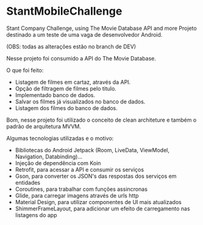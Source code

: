 # StantMobileChallenge
Stant Company Challenge, using The Movie Database API and more
Projeto destinado a um teste de uma vaga de desenvolvedor Android. 

(OBS: todas as alterações estão no branch de DEV)

Nesse projeto foi consumido a API do The Movie Database. 

O que foi feito:

- Listagem de filmes em cartaz, através da API.
- Opção de filtragem de filmes pelo titulo.
- Implementado banco de dados.
- Salvar os filmes já visualizados no banco de dados.
- Listagem dos filmes do banco de dados.

Bom, nesse projeto foi utilizado o conceito de clean architeture e também o padrão de arquitetura MVVM.

Algumas tecnologias utilizadas e o motivo:

- Bibliotecas do Android Jetpack (Room, LiveData, ViewModel, Navigation, Databinding)...
- Injeção de dependência com Koin
- Retrofit, para acessar a API e consumir os serviços
- Gson, para converter os JSON's das respostas dos serviços em entidades
- Coroutines, para trabalhar com funções assincronas
- Glide, para carregar imagens através de urls http
- Material Design, para utilizar componentes de UI mais atualizados
- ShimmerFrameLayout, para adicionar um efeito de carregamento nas listagens do app
